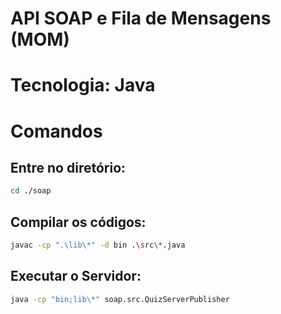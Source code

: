 # API SOAP e Fila de Mensagens (MOM)
# Tecnologia: Java
# Comandos
## Entre no diretório:
```sh
cd ./soap
```
## Compilar os códigos:
```sh
javac -cp ".\lib\*" -d bin .\src\*.java
```

## Executar o Servidor:
```sh
java -cp "bin;lib\*" soap.src.QuizServerPublisher
```